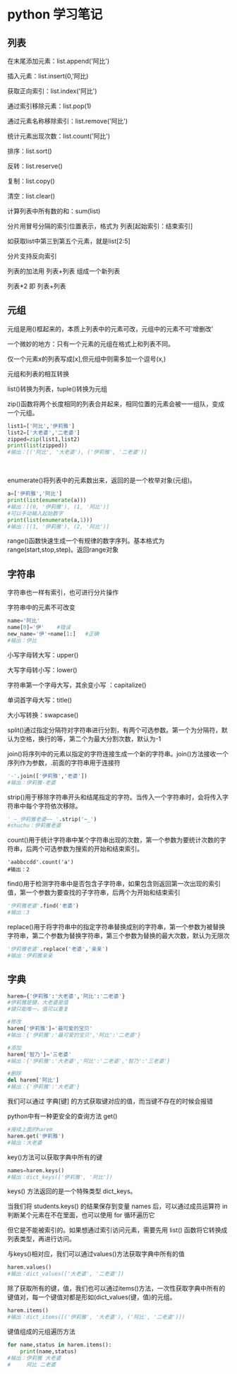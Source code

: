 # python 学习笔记

## 列表

在末尾添加元素：list.append('阿比')

插入元素：list.insert(0,'阿比)

获取正向索引：list.index('阿比')

通过索引移除元素：list.pop(1) 

通过元素名称移除索引：list.remove('阿比')

统计元素出现次数：list.count('阿比')

排序：list.sort()

反转：list.reserve()

复制：list.copy()

清空：list.clear()

计算列表中所有数的和：sum(list)



分片用冒号分隔的索引位置表示，格式为 列表[起始索引：结束索引] 

如获取list中第三到第五个元素，就是list[2:5]

 分片支持反向索引



列表的加法用  列表+列表  组成一个新列表

列表*2 即  列表+列表









## 元组

元组是用()框起来的，本质上列表中的元素可改，元组中的元素不可'增删改'

一个微妙的地方：只有一个元素的元组在格式上和列表不同。

仅一个元素x的列表写成[x],但元组中则需多加一个逗号(x,)



元组和列表的相互转换

list()转换为列表，tuple()转换为元组



zip()函数将两个长度相同的列表合并起来，相同位置的元素会被一一组队，变成一个元组。

``` python
list1=['阿比','伊莉雅']
list2=['大老婆','二老婆']
zipped=zip(list1,list2)
print(list(zipped))
#输出：[('阿比', '大老婆'), ('伊莉雅', '二老婆')]
```

​	

enumerate()将列表中的元素数出来，返回的是一个枚举对象(元组)。

``` python
a=['伊莉雅','阿比']
print(list(enumerate(a)))
#输出：[(0, '伊莉雅'), (1, '阿比')]
#可以手动输入起始数字
print(list(enumerate(a,1)))
#输出：[(1, '伊莉雅'), (2, '阿比')]
```



range()函数快速生成一个有规律的数字序列。基本格式为range(start,stop,step)。返回range对象









## 字符串

字符串也一样有索引，也可进行分片操作

字符串中的元素不可改变

```python
name='阿比'
name[0]='伊'    #错误
new_name='伊'+name[1:]   #正确
#输出：伊比
```



小写字母转大写：upper()

大写字母转小写：lower()

字符串第一个字母大写，其余变小写  ：capitalize()

单词首字母大写：title()

大小写转换：swapcase()



split()通过指定分隔符对字符串进行分割，有两个可选参数。第一个为分隔符，默认为空格，换行的等，第二个为最大分割次数，默认为-1



join()将序列中的元素以指定的字符连接生成一个新的字符串。join()方法接收一个	序列作为参数，.前面的字符串用于连接符

```python
'-'.join(['伊莉雅','老婆'])
#输出：伊莉雅-老婆
```



strip()用于移除字符串开头和结尾指定的字符。当传入一个字符串时，会将传入字符串中每个字符依次移除。

```python
'_~_伊莉雅老婆~~_'.strip('~_')
#shuchu：伊莉雅老婆
```



count()用于统计字符串中某个字符串出现的次数，第一个参数为要统计次数的字符串，后两个可选参数为搜索的开始和结束索引。

```
'aabbccdd'.count('a')
#输出：2
```



find()用于检测字符串中是否包含子字符串，如果包含则返回第一次出现的索引值，第一个参数为要查找的子字符串，后两个为开始和结束索引

```python
'伊莉雅老婆'.find('老婆')
#输出：3
```



replace()用于将字符串中的指定字符串替换成别的字符串，第一个参数为被替换字符串，第二个参数为替换字符串，第三个参数为替换的最大次数，默认为无限次

```python
'伊莉雅老婆'.replace('老婆','亲亲')
#输出：伊莉雅亲亲
```











## 字典

```python
harem={'伊莉雅':'大老婆','阿比':'二老婆'}
#伊莉雅是键，大老婆是值
#键只能唯一，值可以重复

#修改
harem['伊莉雅']='最可爱的宝贝'
#输出：{'伊莉雅':'最可爱的宝贝','阿比':'二老婆'}

#添加
harem['智乃']='三老婆'
#输出：{'伊莉雅':'大老婆','阿比':'二老婆','智乃':'三老婆'}

#删除
del harem['阿比']
#输出：{'伊莉雅':'大老婆'}
```



我们可以通过  字典[键]  的方式获取键对应的值，而当键不存在的时候会报错

python中有一种更安全的查询方法  get()

```python
#接续上面的harem
harem.get('伊莉雅')
#输出：大老婆
```



key()方法可以获取字典中所有的键

```python
names=harem.keys()
#输出：dict_keys(['伊莉雅', '阿比'])
```

keys() 方法返回的是一个特殊类型 dict_keys。

当我们将 students.keys() 的结果保存到变量 names 后，可以通过成员运算符 in 判断某个元素在不在里面，也可以使用 for 循环遍历它

但它是不能被索引的。如果想通过索引访问元素，需要先用 list() 函数将它转换成列表类型，再进行访问。



与keys()相对应，我们可以通过values()方法获取字典中所有的值

```python
harem.values()
#输出：dict_values(['大老婆', '二老婆'])
```



除了获取所有的键，值，我们也可以通过items()方法，一次性获取字典中所有的键值对，每一个键值对都是形如(dict_values(键，值)的元组。

```python
harem.items()
#输出：dict_items([('伊莉雅', '大老婆'), ('阿比', '二老婆')])
```



键值组成的元组遍历方法

```python
for name,status in harem.items():
    print(name,status)
#输出：伊莉雅 大老婆
#     阿比 二老婆
```

